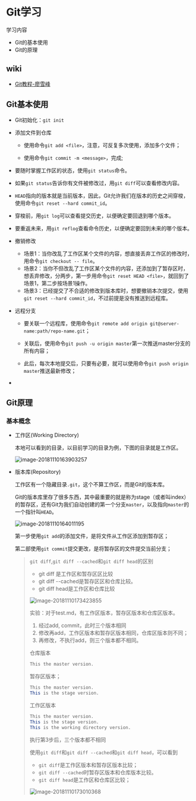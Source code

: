 # Git学习

学习内容

- Git的基本使用
- Git的原理

## wiki

- [Git教程-廖雪峰](https://www.liaoxuefeng.com/wiki/0013739516305929606dd18361248578c67b8067c8c017b000)

## Git基本使用

- Git初始化：`git init`

- 添加文件到仓库

  - 使用命令`git add <file>`，注意，可反复多次使用，添加多个文件；

  - 使用命令`git commit -m <message>`，完成;

- 要随时掌握工作区的状态，使用`git status`命令。

- 如果`git status`告诉你有文件被修改过，用`git diff`可以查看修改内容。

- `HEAD`指向的版本就是当前版本，因此，Git允许我们在版本的历史之间穿梭，使用命令`git reset --hard commit_id`。

- 穿梭前，用`git log`可以查看提交历史，以便确定要回退到哪个版本。

- 要重返未来，用`git reflog`查看命令历史，以便确定要回到未来的哪个版本。

- 撤销修改
  - 场景1：当你改乱了工作区某个文件的内容，想直接丢弃工作区的修改时，用命令`git checkout -- file`。
  - 场景2：当你不但改乱了工作区某个文件的内容，还添加到了暂存区时，想丢弃修改，分两步，第一步用命令`git reset HEAD <file>`，就回到了场景1，第二步按场景1操作。
  - 场景3：已经提交了不合适的修改到版本库时，想要撤销本次提交，使用`git reset --hard commit_id`，不过前提是没有推送到远程库。

- 远程分支

  - 要关联一个远程库，使用命令`git remote add origin git@server-name:path/repo-name.git`；

  - 关联后，使用命令`git push -u origin master`第一次推送master分支的所有内容；

  - 此后，每次本地提交后，只要有必要，就可以使用命令`git push origin master`推送最新修改；

- 

## Git原理

### 基本概念

- 工作区(Working Directory)

  本地可以看到的目录，以目前学习的目录为例，下图的目录就是工作区。

  ![image-20181110163903257](/Users/leonuranus/learn/JavaLearn/assets/image-20181110163903257.png)

- 版本库(Repository)

  工作区有一个隐藏目录`.git`，这个不算工作区，而是Git的版本库。

  Git的版本库里存了很多东西，其中最重要的就是称为stage（或者叫index）的暂存区，还有Git为我们自动创建的第一个分支`master`，以及指向`master`的一个指针叫`HEAD`。

  ![image-20181110164011195](/Users/leonuranus/learn/JavaLearn/assets/image-20181110164011195.png)

  第一步使用`git add`的添加文件，是将文件从工作区添加到暂存区；

  第二部使用`git commit`提交更改，是将暂存区的文件提交当前分支；

  > `git diff`,`git diff --cached`和`git diff head`的区别
  >
  > - git diff 是工作区和暂存区区比较
  > - git diff --cached是暂存区区和仓库比较。
  > - git diff head是工作区和仓库比较
  >
  > ![image-20181110173423855](/Users/leonuranus/learn/JavaLearn/assets/image-20181110173423855.png)
  >
  > 实验：对于test.md，有工作区版本，暂存区版本和仓库区版本。
  >
  > 1. 经过add, commit，此时三个版本相同
  > 2. 修改再add，工作区版本和暂存区版本相同，仓库区版本则不同；
  > 3. 再修改，不执行add，则三个版本都不相同。
  >
  > 仓库版本
  >
  > ```java
  > This the master version.
  > ```
  >
  > 暂存区版本；
  >
  > ```java
  > This the master version.
  > This is the stage version.
  > ```
  >
  > 工作区版本
  >
  > ```java
  > This the master version.
  > This is the stage version.
  > This is the working directory version.
  > ```
  >
  > 执行第3步后，三个版本都不相同
  >
  > 使用`git diff`和`git diff --cached`和`git diff head`，可以看到
  >
  > - `git diff`是工作区版本和暂存区版本比较；
  > - `git diff --cached`时暂存区版本和仓库版本比较。
  > - `git diff head`是工作区和仓库区比较；
  >
  > ![image-20181110173010368](/Users/leonuranus/learn/JavaLearn/assets/image-20181110173010368.png)



